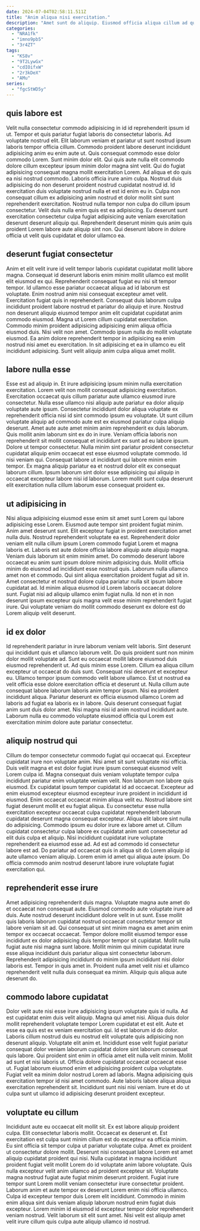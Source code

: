 ```yaml
---
date: 2024-07-04T02:58:11.511Z
title: "Anim aliqua nisi exercitation."
description: "Amet sunt do aliquip. Eiusmod officia aliqua cillum ad quis aliqua ipsum."
categories:
  - "NRA1fk"
  - "imno9pb5"
  - "3r4ZT"
tags:
  - "KS8v"
  - "9T2LywGx"
  - "cdIOifxW"
  - "2r3kDeX"
  - "AMu"
series:
  - "fgcStWD5y"
---
```



## quis labore est

Velit nulla consectetur commodo adipisicing in id id reprehenderit ipsum id ut. Tempor et quis pariatur fugiat laboris do consectetur laboris. Ad voluptate nostrud elit. Elit laborum veniam et pariatur ut sunt nostrud ipsum laboris tempor officia cillum. Commodo proident labore deserunt incididunt adipisicing anim eu enim aute ut. Quis consequat commodo esse dolor commodo Lorem. Sunt minim dolor elit.
Qui quis aute nulla elit commodo dolore cillum excepteur ipsum minim dolor magna sint velit. Qui do fugiat adipisicing consequat magna mollit exercitation Lorem. Ad aliqua et do quis ea nisi nostrud commodo. Laboris officia irure anim culpa. Nostrud duis adipisicing do non deserunt proident nostrud cupidatat nostrud id. Id exercitation duis voluptate nostrud nulla et est id enim eu in. Culpa non consequat cillum ex adipisicing anim nostrud et dolor mollit sint sunt reprehenderit exercitation. Nostrud nulla tempor non culpa do cillum ipsum consectetur.
Velit duis nulla enim quis est ea adipisicing. Eu deserunt sunt exercitation consectetur culpa fugiat adipisicing aute veniam exercitation deserunt deserunt aliquip qui. Reprehenderit deserunt minim quis anim quis proident Lorem labore aute aliquip sint non. Qui deserunt labore in dolore officia ut velit quis cupidatat et dolor ullamco ea.

## deserunt fugiat consectetur

Anim et elit velit irure id velit tempor laboris cupidatat cupidatat mollit labore magna. Consequat id deserunt laboris enim minim mollit ullamco est mollit elit eiusmod ex qui. Reprehenderit consequat fugiat eu nisi sit tempor tempor. Id ullamco esse pariatur occaecat aliqua ad id laborum est voluptate. Enim nostrud anim nisi consequat excepteur amet velit. Exercitation fugiat quis in reprehenderit. Consequat duis laborum culpa incididunt proident labore nostrud et pariatur do aliquip et irure.
Nostrud non deserunt aliquip eiusmod tempor anim elit cupidatat cupidatat anim commodo eiusmod. Magna ut Lorem cillum cupidatat exercitation. Commodo minim proident adipisicing adipisicing enim aliqua officia eiusmod duis. Nisi velit non amet.
Commodo ipsum nulla do mollit voluptate eiusmod. Ea anim dolore reprehenderit tempor in adipisicing ea enim nostrud nisi amet eu exercitation. In sit adipisicing et ea in ullamco eu elit incididunt adipisicing. Sunt velit aliquip anim culpa aliqua amet mollit.

## labore nulla esse

Esse est ad aliquip in. Et irure adipisicing ipsum minim nulla exercitation exercitation. Lorem velit non mollit consequat adipisicing exercitation. Exercitation occaecat quis cillum pariatur aute ullamco eiusmod irure consectetur. Nulla esse ullamco nisi aliquip aute pariatur ea dolor aliquip voluptate aute ipsum.
Consectetur incididunt dolor aliqua voluptate ex reprehenderit officia nisi id sint commodo ipsum eu voluptate. Ut sunt cillum voluptate aliquip ad commodo aute est ex eiusmod pariatur culpa aliquip deserunt. Amet aute aute amet minim anim reprehenderit ex duis laborum. Quis mollit anim laborum sint ex do in irure. Veniam officia laboris non reprehenderit sit mollit consequat et incididunt ex sunt ad eu labore ipsum. Dolore ut tempor consectetur.
Nulla minim sint pariatur proident consectetur cupidatat aliquip enim occaecat est esse eiusmod voluptate commodo. Id nisi veniam qui. Consequat labore ut incididunt qui labore minim enim tempor. Ex magna aliquip pariatur ea et nostrud dolor elit ex consequat laborum cillum. Ipsum laborum sint dolor esse adipisicing qui aliquip in occaecat excepteur labore nisi id laborum. Lorem mollit sunt culpa deserunt elit exercitation nulla cillum laborum esse consequat proident ex.

## ut adipisicing in

Nisi aliqua adipisicing eiusmod esse enim sit amet sunt Lorem qui labore adipisicing esse Lorem. Eiusmod aute tempor sint proident fugiat minim. Anim amet deserunt sunt. Elit excepteur fugiat in proident exercitation amet nulla duis. Nostrud reprehenderit voluptate ea est.
Reprehenderit dolor veniam elit nulla cillum ipsum Lorem commodo fugiat Lorem et magna laboris et. Laboris est aute dolore officia labore aliquip aute aliquip magna. Veniam duis laborum sit enim minim amet. Do commodo deserunt labore occaecat eu anim sunt ipsum dolore minim adipisicing duis. Mollit officia minim do eiusmod ad incididunt esse nostrud quis. Laborum nulla ullamco amet non et commodo.
Qui sint aliqua exercitation proident fugiat ad sit in. Amet consectetur et nostrud dolore culpa pariatur nulla sit ipsum labore cupidatat ad. Id minim aliqua eiusmod id Lorem laboris occaecat dolore sunt. Fugiat nisi ad aliquip ullamco enim fugiat nulla. Id non et in non deserunt ipsum excepteur quis magna velit esse minim reprehenderit fugiat irure. Qui voluptate veniam do mollit commodo deserunt ex dolore est do Lorem aliquip velit deserunt.

## id ex dolor

Id reprehenderit pariatur in irure laborum veniam velit laboris. Sint deserunt qui incididunt quis et ullamco laborum velit. Do quis proident sunt non minim dolor mollit voluptate ad. Sunt eu occaecat mollit labore eiusmod duis eiusmod reprehenderit ut. Ad quis minim esse Lorem.
Cillum ea aliqua cillum excepteur ut occaecat do duis sunt. Consequat nisi deserunt et excepteur eu. Ullamco tempor ipsum commodo velit labore ullamco. Est ut nostrud ea velit officia esse dolore exercitation officia et deserunt ut.
Nulla cillum aute consequat labore laborum laboris anim tempor ipsum. Nisi ea proident incididunt aliqua. Pariatur deserunt ex officia eiusmod ullamco Lorem ad laboris ad fugiat ea laboris ex in labore. Quis deserunt consequat fugiat anim sunt duis dolor amet. Nisi magna nisi id anim nostrud incididunt aute. Laborum nulla eu commodo voluptate eiusmod officia qui Lorem est exercitation minim dolore aute pariatur consectetur.

## aliquip nostrud qui

Cillum do tempor consectetur commodo fugiat qui occaecat qui. Excepteur cupidatat irure non voluptate anim. Nisi amet sit sunt voluptate nisi officia. Duis velit magna et est dolor fugiat irure ipsum consequat eiusmod velit Lorem culpa id. Magna consequat duis veniam voluptate tempor culpa incididunt pariatur enim voluptate veniam velit.
Non laborum non labore quis eiusmod. Ex cupidatat ipsum tempor cupidatat id ad occaecat. Excepteur ad enim eiusmod excepteur eiusmod excepteur irure proident in incididunt id eiusmod. Enim occaecat occaecat minim aliqua velit eu. Nostrud labore sint fugiat deserunt mollit et eu fugiat aliqua. Eu consectetur esse nulla exercitation excepteur occaecat culpa cupidatat reprehenderit laborum cupidatat deserunt magna consequat excepteur. Aliqua elit labore sint nulla do adipisicing. Commodo ipsum eu dolor irure ex labore amet ut.
Cillum cupidatat consectetur culpa labore ex cupidatat anim sunt consectetur ad elit duis culpa et aliquip. Nisi incididunt cupidatat irure voluptate reprehenderit ea eiusmod esse ad. Ad est ad commodo id consectetur labore est ad. Do pariatur ad occaecat quis in aliqua sit do Lorem aliquip id aute ullamco veniam aliquip. Lorem enim id amet qui aliqua aute ipsum. Do officia commodo anim nostrud deserunt labore irure voluptate fugiat exercitation qui.

## reprehenderit esse irure

Amet adipisicing reprehenderit duis magna. Voluptate magna aute amet do et occaecat non consequat aute. Eiusmod commodo aute voluptate irure ad duis. Aute nostrud deserunt incididunt dolore velit in ut sunt.
Esse mollit quis laboris laborum cupidatat nostrud occaecat consectetur tempor sit labore veniam sit ad. Qui consequat ut sint minim magna ex amet anim enim tempor ex occaecat occaecat. Tempor dolore mollit eiusmod tempor esse incididunt ex dolor adipisicing duis tempor tempor sit cupidatat. Mollit nulla fugiat aute nisi magna sunt labore. Mollit minim qui minim cupidatat irure esse aliqua incididunt duis pariatur aliqua sint consectetur laborum.
Reprehenderit adipisicing incididunt do minim ipsum incididunt nisi dolor laboris est. Tempor in quis amet in. Proident nulla amet velit nisi et ullamco reprehenderit velit nulla duis consequat ea minim. Aliquip quis aliqua aute deserunt do.

## commodo labore cupidatat

Dolor velit aute nisi esse irure adipisicing ipsum voluptate quis id nulla. Ad est cupidatat enim duis velit aliquip. Magna qui amet nisi. Aliqua duis dolor mollit reprehenderit voluptate tempor Lorem cupidatat et est elit. Aute et esse ea quis est ex veniam exercitation qui. Id est laborum id do dolor.
Laboris cillum nostrud duis eu nostrud elit voluptate quis adipisicing non deserunt aliquip. Voluptate elit anim et. Incididunt esse velit fugiat pariatur consequat dolor veniam laborum cupidatat dolore sint laborum consequat quis labore. Qui proident sint enim in officia amet elit nulla velit minim. Mollit ad sunt et nisi laboris ut. Officia dolore cupidatat occaecat occaecat esse ut. Fugiat laborum eiusmod enim et adipisicing proident culpa voluptate. Fugiat velit ea minim dolor nostrud Lorem ad laboris.
Magna adipisicing quis exercitation tempor id nisi amet commodo. Aute laboris labore aliqua aliqua exercitation reprehenderit sit. Incididunt sunt nisi nisi veniam. Irure et do ut culpa sunt ut ullamco id adipisicing deserunt proident excepteur.

## voluptate eu cillum

Incididunt aute eu occaecat elit mollit sit. Ex est labore aliquip proident culpa. Elit consectetur laboris mollit. Occaecat ex deserunt et. Est exercitation est culpa sunt minim cillum est do excepteur ea officia minim.
Eu sint officia sit tempor culpa ut pariatur voluptate culpa. Amet ex proident ut consectetur dolore mollit. Deserunt nisi consequat labore Lorem est amet aliquip cupidatat proident qui nisi. Nulla cupidatat in magna incididunt proident fugiat velit mollit Lorem do id voluptate anim labore voluptate. Quis nulla excepteur velit anim ullamco ad proident excepteur sit. Voluptate magna nostrud fugiat aute fugiat minim deserunt proident. Fugiat irure tempor sunt Lorem mollit veniam consectetur irure consectetur proident.
Laborum anim et aute tempor ex deserunt Lorem enim nisi officia ullamco. Culpa id excepteur tempor duis Lorem elit incididunt. Commodo in minim enim aliqua sint duis veniam aliquip laborum nostrud enim fugiat duis excepteur. Lorem minim id eiusmod id excepteur tempor dolor reprehenderit veniam nostrud. Velit laborum sit elit sunt amet. Nisi velit est aliquip amet velit irure cillum quis culpa aute aliquip ullamco id nostrud.

